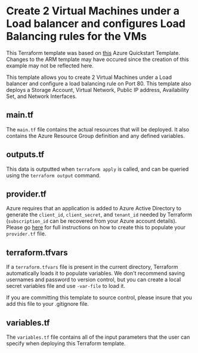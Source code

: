 # Create 2 Virtual Machines under a Load balancer and configures Load Balancing rules for the VMs

This Terraform template was based on [this](https://github.com/Azure/azure-quickstart-templates/tree/master/201-2-vms-loadbalancer-lbrules) Azure Quickstart Template. Changes to the ARM template may have occured since the creation of this example may not be reflected here.

This template allows you to create 2 Virtual Machines under a Load balancer and configure a load balancing rule on Port 80. This template also deploys a Storage Account, Virtual Network, Public IP address, Availability Set, and Network Interfaces.

## main.tf
The `main.tf` file contains the actual resources that will be deployed. It also contains the Azure Resource Group definition and any defined variables. 

## outputs.tf
This data is outputted when `terraform apply` is called, and can be queried using the `terraform output` command.

## provider.tf
Azure requires that an application is added to Azure Active Directory to generate the `client_id`, `client_secret`, and `tenant_id` needed by Terraform (`subscription_id` can be recovered from your Azure account details). Please go [here](https://www.terraform.io/docs/providers/azurerm/) for full instructions on how to create this to populate your `provider.tf` file.

## terraform.tfvars
If a `terraform.tfvars` file is present in the current directory, Terraform automatically loads it to populate variables. We don't recommend saving usernames and password to version control, but you can create a local secret variables file and use `-var-file` to load it.

If you are committing this template to source control, please insure that you add this file to your .gitignore file.

## variables.tf
The `variables.tf` file contains all of the input parameters that the user can specify when deploying this Terraform template.